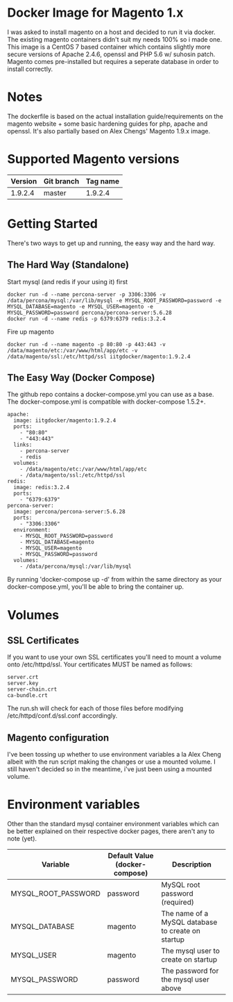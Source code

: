 # Docker Image for Magento 1.x

I was asked to install magento on a host and decided to run it via docker. The existing magento containers didn't suit my needs 100% so i made one. This image is a CentOS 7 based container which contains slightly more secure versions of Apache 2.4.6, openssl and PHP 5.6 w/ suhosin patch. Magento comes pre-installed but requires a seperate database in order to install correctly.

# Notes

The dockerfile is based on the actual installation guide/requirements on the magento website + some basic hardening guides for php, apache and openssl. It's also partially based on Alex Chengs' Magento 1.9.x image.

# Supported Magento versions

Version | Git branch | Tag name
--------| ---------- |---------
1.9.2.4 | master     | 1.9.2.4


# Getting Started

There's two ways to get up and running, the easy way and the hard way.

## The Hard Way (Standalone)

Start mysql (and redis if your using it) first

```
docker run -d --name percona-server -p 3306:3306 -v /data/percona/mysql:/var/lib/mysql -e MYSQL_ROOT_PASSWORD=password -e MYSQL_DATABASE=magento -e MYSQL_USER=magento -e MYSQL_PASSWORD=password percona/percona-server:5.6.28
docker run -d --name redis -p 6379:6379 redis:3.2.4
```

Fire up magento

```
docker run -d --name magento -p 80:80 -p 443:443 -v /data/magento/etc:/var/www/html/app/etc -v /data/magento/ssl:/etc/httpd/ssl iitgdocker/magento:1.9.2.4
```

## The Easy Way (Docker Compose)

The github repo contains a docker-compose.yml you can use as a base. The docker-compose.yml is compatible with docker-compose 1.5.2+.

```
apache:
  image: iitgdocker/magento:1.9.2.4
  ports:
    - "80:80"
    - "443:443"
  links:
    - percona-server
    - redis
  volumes:
    - /data/magento/etc:/var/www/html/app/etc
    - /data/magento/ssl:/etc/httpd/ssl
redis:
  image: redis:3.2.4
  ports:
    - "6379:6379"
percona-server:
  image: percona/percona-server:5.6.28
  ports:
    - "3306:3306"
  environment:
    - MYSQL_ROOT_PASSWORD=password
    - MYSQL_DATABASE=magento
    - MYSQL_USER=magento
    - MYSQL_PASSWORD=password
  volumes:
    - /data/percona/mysql:/var/lib/mysql
```

By running 'docker-compose up -d' from within the same directory as your docker-compose.yml, you'll be able to bring the container up.

# Volumes


## SSL Certificates

If you want to use your own SSL certificates you'll need to mount a volume onto /etc/httpd/ssl. Your certificates MUST be named as follows:

```
server.crt
server.key
server-chain.crt
ca-bundle.crt
```

The run.sh will check for each of those files before modifying /etc/httpd/conf.d/ssl.conf accordingly.

## Magento configuration

I've been tossing up whether to use environment variables a la Alex Cheng albeit with the run script making the changes or use a mounted volume. I still haven't decided so in the meantime, i've just been using a mounted volume.

# Environment variables

Other than the standard mysql container environment variables which can be better explained on their respective docker pages, there aren't any to note (yet).

Variable              | Default Value (docker-compose) | Description
--------------------- | ------------------------------ |------------
MYSQL_ROOT_PASSWORD   | password                       | MySQL root password (required)
MYSQL_DATABASE        | magento                        | The name of a MySQL database to create on startup
MYSQL_USER            | magento                        | The mysql user to create on startup
MYSQL_PASSWORD        | password                       | The password for the mysql user above
